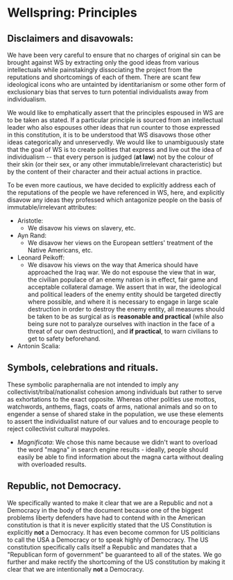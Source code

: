 
# Wellspring: Principles

## Disclaimers and disavowals:

We have been very careful to ensure that no charges of original sin can be brought against WS by extracting only the good ideas from various intellectuals while painstakingly dissociating the project from the reputations and shortcomings of each of them. There are scant few ideological icons who are untainted by identitarianism or some other form of exclusionary bias that serves to turn potential individualists away from individualism.

We would like to emphatically assert that the principles espoused in WS are to be taken as stated. If a particular principle is sourced from an intellectual leader who also espouses other ideas that run counter to those expressed in this constitution, it is to be understood that WS disavows those other ideas categorically and unreservedly. We would like to unambiguously state that the goal of WS is to create polities that express and live out the idea of individualism -- that every person is judged (**at law**) not by the colour of their skin (or their sex, or any other immutable/irrelevant characteristic) but by the content of their character and their actual actions in practice.

To be even more cautious, we have decided to explicitly address each of the reputations of the people we have referenced in WS, here, and explicitly disavow any ideas they professed which antagonize people on the basis of immutable/irrelevant attributes:

- Aristotle:
  - We disavow his views on slavery, etc.
- Ayn Rand:
  - We disavow her views on the European settlers' treatment of the Native Americans, etc.
- Leonard Peikoff:
  - We disavow his views on the way that America should have approached the Iraq war. We do not espouse the view that in war, the civilian populace of an enemy nation is in effect, fair game and acceptable collateral damage. We assert that in war, the ideological and political leaders of the enemy entity should be targeted directly where possible, and where it is necessary to engage in large scale destruction in order to destroy the enemy entity, all measures should be taken to be as surgical as is **reasonable and practical** (while also being sure not to paralyze ourselves with inaction in the face of a threat of our own destruction), and **if practical**, to warn civilians to get to safety beforehand.
- Antonin Scalia:

## Symbols, celebrations and rituals.

These symbolic paraphernalia are not intended to imply any collectivist/tribal/nationalist cohesion among individuals but rather to serve as exhortations to the exact opposite. Whereas other polities use mottos, watchwords, anthems, flags, coats of arms, national animals and so on to engender a sense of shared stake in the population, we use these elements to assert the individualist nature of our values and to encourage people to reject collectivist cultural maypoles.

- *Magnificata*: We chose this name because we didn't want to overload the word "magna" in search engine results - ideally, people should easily be able to find information about the magna carta without dealing with overloaded results.

## Republic, not Democracy.

We specifically wanted to make it clear that we are a Republic and not a Democracy in the body of the document because one of the biggest problems liberty defenders have had to contend with in the American constitution is that it is never explicitly stated that the US Constitution is explicitly **not** a Democracy. It has even become common for US politicians to call the USA a Democracy or to speak highly of Democracy. The US constitution specifically calls itself a Republic and mandates that a "Republican form of government" be guaranteed to all of the states. We go further and make rectify the shortcoming of the US constitution by making it clear that we are intentionally **not** a Democracy.

